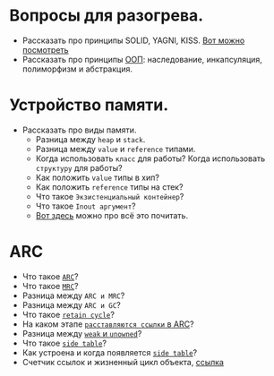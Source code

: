 # Вопросы для разогрева.
- Рассказать про принципы SOLID, YAGNI, KISS. [Вот можно посмотреть](https://www.youtube.com/watch?v=TxZwqVTaCmA) 
- Рассказать про принципы [ООП](https://www.youtube.com/watch?v=-6DWwR_R4Xk): наследование, инкапсуляция, полиморфизм и абстракция.

# Устройство памяти.
- Рассказать про виды памяти.
  - Разница между `heap` и `stack`. 
  - Разница между `value` и `reference` типами. 
  - Когда использовать `класс` для работы? Когда использовать `структуру` для работы? 
  - Как положить `value` типы в хип?
  - Как положить `reference` типы на стек?
  - Что такое `Экзистенциальный контейнер`?
  - Что такое `Inout аргумент`?
  - [Вот здесь](https://github.com/SomeStay07/iOS-Developer-Roadmap/blob/main/roadmap/memory%20management/Data%20type.md) можно про всё это почитать.

# ARC
- Что такое [`ARC`](https://youtu.be/SnvZwVgoUrI?t=159)?
- Что такое [`MRC`](https://youtu.be/SnvZwVgoUrI?t=25)?
- Разница между `ARC и MRC`?
- Разница между `ARC и GC`?
- Что такое [`retain cycle`](https://youtu.be/SnvZwVgoUrI?t=225)?
- На каком этапе [`расставляются ссылки` в ARC](https://youtu.be/SnvZwVgoUrI?t=174)?
- Разница между [`weak` и `unowned`]()?
- Что такое [`side table`](https://github.com/SomeStay07/iOS-Developer-Roadmap/blob/main/roadmap/memory%20management/ARC/Side%20table%20and%20object%20reletionship.md#side-table)?
- Как устроена и когда появляется [`side table`](https://github.com/SomeStay07/iOS-Developer-Roadmap/blob/main/roadmap/memory%20management/ARC/Side%20table%20and%20object%20reletionship.md#как-устроена-side-table)?
- Счетчик ссылок и жизненный цикл объекта, [ссылка](https://github.com/SomeStay07/iOS-Developer-Roadmap/blob/main/roadmap/memory%20management/ARC/Side%20table%20and%20object%20reletionship.md#счетчик-ссылок)
